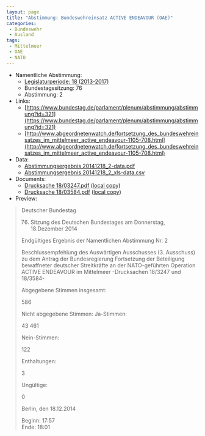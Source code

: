```yaml
---
layout: page
title: "Abstimmung: Bundeswehreinsatz ACTIVE ENDEAVOUR (OAE)"
categories:
 - Bundeswehr
 - Ausland
tags:
 - Mittelmeer
 - OAE
 - NATO
---
```


* Namentliche Abstimmung:
    * [Legislaturperiode: 18 (2013-2017)](https://de.wikipedia.org/wiki/18._Deutscher_Bundestag)
    * Bundestagssitzung: 76
    * Abstimmung: 2
* Links: 
    * [https://www.bundestag.de/parlament/plenum/abstimmung/abstimmung?id=321](https://www.bundestag.de/parlament/plenum/abstimmung/abstimmung?id=321)
    * [http://www.abgeordnetenwatch.de/fortsetzung_des_bundeswehreinsatzes_im_mittelmeer_active_endeavour-1105-708.html](http://www.abgeordnetenwatch.de/fortsetzung_des_bundeswehreinsatzes_im_mittelmeer_active_endeavour-1105-708.html)
* Data: 
    * [Abstimmungsergebnis 20141218_2-data.pdf](/res/abstimmungsliste/20141218_2-data.pdf)
    * [Abstimmungsergebnis 20141218_2_xls-data.csv](/res/abstimmungsliste/analyses/20141218_2_xls-data.csv)
* Documents: 
    * [Drucksache 18/03247.pdf](http://dip21.bundestag.de/dip21/btd/18/032/1803247.pdf) ([local copy](/res/abstimmungsdaten/018-076-02/1803247.pdf))
    * [Drucksache 18/03584.pdf](http://dip21.bundestag.de/dip21/btd/18/035/1803584.pdf) ([local copy](/res/abstimmungsdaten/018-076-02/1803584.pdf))
* Preview: 
> Deutscher Bundestag
> 
> 76. Sitzung des Deutschen Bundestages
> am Donnerstag, 18.Dezember 2014
> 
> Endgültiges Ergebnis der Namentlichen Abstimmung Nr. 2
> 
> Beschlussempfehlung des Auswärtigen Ausschusses (3. Ausschuss) zu dem Antrag der
> Bundesregierung
> Fortsetzung der Beteiligung bewaffneter deutscher Streitkräfte an der NATO-geführten
> Operation ACTIVE ENDEAVOUR im Mittelmeer
> -Drucksachen 18/3247 und 18/3584-
> 
> Abgegebene Stimmen insgesamt:
> 
> 586
> 
> Nicht abgegebene Stimmen:
> Ja-Stimmen:
> 
> 43
> 461
> 
> Nein-Stimmen:
> 
> 122
> 
> Enthaltungen:
> 
> 3
> 
> Ungültige:
> 
> 0
> 
> Berlin, den 18.12.2014
> 
> Beginn: 17:57  
> Ende: 18:01
